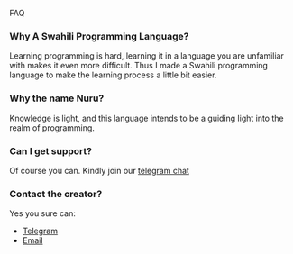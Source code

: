 FAQ
### Why A Swahili Programming Language?

Learning programming is hard, learning it in a language you are unfamiliar with makes it even more difficult. Thus I made a Swahili programming language to make the learning process a little bit easier.

### Why the name Nuru?

Knowledge is light, and this language intends to be a guiding light into the realm of programming.

### Can I get support?

Of course you can. Kindly join our [telegram chat](https://t.me/NuruProgrammingChat)

### Contact the creator?

Yes you sure can:

- [Telegram](https://t.me/JustMojo)
- [Email](mailto:info@fuadhabib.xyz)
